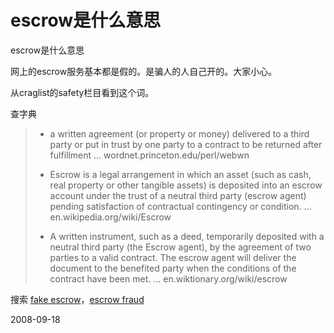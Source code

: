# escrow是什么意思

escrow是什么意思

网上的escrow服务基本都是假的。是骗人的人自己开的。大家小心。

从craglist的safety栏目看到这个词。

查字典

> + a written agreement (or property or money) delivered to a third party or put in trust by one party to a contract to be returned after fulfillment ...
> wordnet.princeton.edu/perl/webwn
> 
> + Escrow is a legal arrangement in which an asset (such as cash, real property or other tangible assets) is deposited into an escrow account under the trust of a neutral third party (escrow agent) pending satisfaction of contractual contingency or condition. ...
> en.wikipedia.org/wiki/Escrow
> 
> + A written instrument, such as a deed, temporarily deposited with a neutral third party (the Escrow agent), by the agreement of two parties to a valid contract. The escrow agent will deliver the document to the benefited party when the conditions of the contract have been met. ...
> en.wiktionary.org/wiki/escrow

搜索 [fake escrow](http://www.google.com/search?hl=en&q=fake+escrow)，[escrow fraud](http://www.google.com/search?hl=en&q=escrow+fraud)


2008-09-18